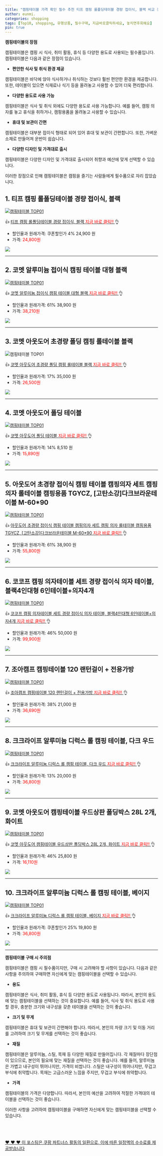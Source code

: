 ```yaml
---
title: "캠핑테이블 가격 확인 필수 추천 티프 캠핑 롤폴딩테이블 경량 접이식, 블랙 비교 장점 구매가이드"
author: eunmi.
categories: shopping
tags: [Top10, shopping, 유행상품, 필수구매, 지금바로클릭하세요, 놓치면후회해요]
pin: true
---
```

**캠핑테이블의 장점**

캠핑테이블은 캠핑 시 식사, 취미 활동, 휴식 등 다양한 용도로 사용되는 필수품입니다. 캠핑테이블은 다음과 같은 장점이 있습니다.

* **편안한 식사 및 취식 환경 제공**

캠핑테이블은 바닥에 앉아 식사하거나 취식하는 것보다 훨씬 편안한 환경을 제공합니다. 또한, 테이블이 있으면 식재료나 식기 등을 올려놓고 사용할 수 있어 더욱 편리합니다.

* **다양한 용도로 사용 가능**

캠핑테이블은 식사 및 취식 외에도 다양한 용도로 사용 가능합니다. 예를 들어, 캠핑 의자를 놓고 휴식을 취하거나, 캠핑용품을 올려놓고 사용할 수 있습니다.

* **휴대 및 보관이 간편**

캠핑테이블은 대부분 접이식 형태로 되어 있어 휴대 및 보관이 간편합니다. 또한, 가벼운 소재로 만들어져 운반이 쉽습니다.

* **다양한 디자인 및 가격대로 출시**

캠핑테이블은 다양한 디자인 및 가격대로 출시되어 취향과 예산에 맞게 선택할 수 있습니다.

이러한 장점으로 인해 캠핑테이블은 캠핑을 즐기는 사람들에게 필수품으로 자리 잡았습니다.

   

## 1. 티프 캠핑 롤폴딩테이블 경량 접이식, 블랙

[![캠핑테이블 TOP01](https://thumbnail6.coupangcdn.com/thumbnails/remote/230x230ex/image/vendor_inventory/06b3/d7fffd654a268a8e8239a2548c8989d3eabfe34e8e416382542c51edf999.jpg)](https://link.coupang.com/re/AFFSDP?lptag=AF3617701&subid=GithubCoopas&pageKey=7460635012&traceid=V0-153&itemId=19445234486&vendorItemId=86556153820)


👍 [티프 캠핑 롤폴딩테이블 경량 접이식, 블랙 <font color=red> 지금 바로 클릭!! </font> ](https://link.coupang.com/re/AFFSDP?lptag=AF3617701&subid=GithubCoopas&pageKey=7460635012&traceid=V0-153&itemId=19445234486&vendorItemId=86556153820) 👌 


- 할인율과 원래가격: 쿠폰할인가 4%  24,900   원
- 가격: <span style='color:red'>24,800원</span>

[![](/discount_price.png)](https://link.coupang.com/re/AFFSDP?lptag=AF3617701&subid=GithubCoopas&pageKey=7460635012&traceid=V0-153&itemId=19445234486&vendorItemId=86556153820)

---


   

## 2. 코멧 알루미늄 접이식 캠핑 테이블 대형 블랙

[![캠핑테이블 TOP01](https://thumbnail8.coupangcdn.com/thumbnails/remote/230x230ex/image/retail/images/261057182673042-e8489937-3581-46f7-9459-852b7ff18b33.jpg)](https://link.coupang.com/re/AFFSDP?lptag=AF3617701&subid=GithubCoopas&pageKey=4702806339&traceid=V0-153&itemId=5925353228&vendorItemId=73223372600)


👍 [코멧 알루미늄 접이식 캠핑 테이블 대형 블랙 <font color=red> 지금 바로 클릭!! </font> ](https://link.coupang.com/re/AFFSDP?lptag=AF3617701&subid=GithubCoopas&pageKey=4702806339&traceid=V0-153&itemId=5925353228&vendorItemId=73223372600) 👌 


- 할인율과 원래가격: 61%  38,900   원
- 가격: <span style='color:red'>38,210원</span>

[![](/discount_price.png)](https://link.coupang.com/re/AFFSDP?lptag=AF3617701&subid=GithubCoopas&pageKey=4702806339&traceid=V0-153&itemId=5925353228&vendorItemId=73223372600)

---


   

## 3. 코멧 아웃도어 초경량 폴딩 캠핑 롤테이블 블랙

![캠핑테이블 TOP01](https://thumbnail10.coupangcdn.com/thumbnails/remote/230x230ex/image/retail/images/6430670148763970-3906d8c3-a6a1-473f-95ba-764d84f441f7.JPG)


👍 [코멧 아웃도어 초경량 폴딩 캠핑 롤테이블 블랙 <font color=red> 지금 바로 클릭!! </font> ](https://link.coupang.com/re/AFFSDP?lptag=AF3617701&subid=GithubCoopas&pageKey=6699696760&traceid=V0-153&itemId=15513695681&vendorItemId=82732986782) 👌 


- 할인율과 원래가격: 17%  35,000   원
- 가격: <span style='color:red'>26,500원</span>

[![](/discount_price.png)](https://link.coupang.com/re/AFFSDP?lptag=AF3617701&subid=GithubCoopas&pageKey=6699696760&traceid=V0-153&itemId=15513695681&vendorItemId=82732986782)

---


   

## 4. 코멧 아웃도어 폴딩 테이블

[![캠핑테이블 TOP01](https://thumbnail8.coupangcdn.com/thumbnails/remote/230x230ex/image/retail/images/2869897394689160-68cbbac4-bb59-4930-9508-da3ead0db0f3.png)](https://link.coupang.com/re/AFFSDP?lptag=AF3617701&subid=GithubCoopas&pageKey=4521683474&traceid=V0-153&itemId=5452295268&vendorItemId=72752118944)


👍 [코멧 아웃도어 폴딩 테이블 <font color=red> 지금 바로 클릭!! </font> ](https://link.coupang.com/re/AFFSDP?lptag=AF3617701&subid=GithubCoopas&pageKey=4521683474&traceid=V0-153&itemId=5452295268&vendorItemId=72752118944) 👌 


- 할인율과 원래가격: 14%  8,510   원
- 가격: <span style='color:red'>15,890원</span>

[![](/discount_price.png)](https://link.coupang.com/re/AFFSDP?lptag=AF3617701&subid=GithubCoopas&pageKey=4521683474&traceid=V0-153&itemId=5452295268&vendorItemId=72752118944)

---


   

## 5. 아웃도어 초경량 접이식 캠핑 테이블 캠핑의자 세트 캠핑 의자 롤테이블 캠핑용품 TGYCZ, [고탄소강]다크브라운테이블 M-60*90

[![캠핑테이블 TOP01](https://thumbnail8.coupangcdn.com/thumbnails/remote/230x230ex/image/vendor_inventory/42a2/e0fbeed68a4e83c3d08305dd20cb5ebc49f6c6f46d5aad65a49a786a545b.jpg)](https://link.coupang.com/re/AFFSDP?lptag=AF3617701&subid=GithubCoopas&pageKey=7400595898&traceid=V0-153&itemId=19154294869&vendorItemId=86266623113)


👍 [아웃도어 초경량 접이식 캠핑 테이블 캠핑의자 세트 캠핑 의자 롤테이블 캠핑용품 TGYCZ, [고탄소강]다크브라운테이블 M-60*90 <font color=red> 지금 바로 클릭!! </font> ](https://link.coupang.com/re/AFFSDP?lptag=AF3617701&subid=GithubCoopas&pageKey=7400595898&traceid=V0-153&itemId=19154294869&vendorItemId=86266623113) 👌 


- 할인율과 원래가격: 61%  38,900   원
- 가격: <span style='color:red'>55,800원</span>

[![](/discount_price.png)](https://link.coupang.com/re/AFFSDP?lptag=AF3617701&subid=GithubCoopas&pageKey=7400595898&traceid=V0-153&itemId=19154294869&vendorItemId=86266623113)

---


   

## 6. 코코프 캠핑 의자테이블 세트 경량 접이식 의자 테이블, 블랙4인대형 6인테이블+의자4개

[![캠핑테이블 TOP01](https://thumbnail7.coupangcdn.com/thumbnails/remote/230x230ex/image/vendor_inventory/9834/0e0e675eee2ade8f0a1ab5b0aadf5c5f9b0f1bf7f4274644345e4306a990.jpg)](https://link.coupang.com/re/AFFSDP?lptag=AF3617701&subid=GithubCoopas&pageKey=6681193943&traceid=V0-153&itemId=15407040091&vendorItemId=82627386590)


👍 [코코프 캠핑 의자테이블 세트 경량 접이식 의자 테이블, 블랙4인대형 6인테이블+의자4개 <font color=red> 지금 바로 클릭!! </font> ](https://link.coupang.com/re/AFFSDP?lptag=AF3617701&subid=GithubCoopas&pageKey=6681193943&traceid=V0-153&itemId=15407040091&vendorItemId=82627386590) 👌 


- 할인율과 원래가격: 46%  50,000   원
- 가격: <span style='color:red'>99,900원</span>

[![](/discount_price.png)](https://link.coupang.com/re/AFFSDP?lptag=AF3617701&subid=GithubCoopas&pageKey=6681193943&traceid=V0-153&itemId=15407040091&vendorItemId=82627386590)

---


   

## 7. 조아캠프 캠핑테이블 120 랜턴걸이 + 전용가방

[![캠핑테이블 TOP01](https://thumbnail6.coupangcdn.com/thumbnails/remote/230x230ex/image/retail/images/341830275276084-2cd7efc8-3010-46c5-85d1-c108638e83ff.png)](https://link.coupang.com/re/AFFSDP?lptag=AF3617701&subid=GithubCoopas&pageKey=37366749&traceid=V0-153&itemId=137611691&vendorItemId=3295704117)


👍 [조아캠프 캠핑테이블 120 랜턴걸이 + 전용가방 <font color=red> 지금 바로 클릭!! </font> ](https://link.coupang.com/re/AFFSDP?lptag=AF3617701&subid=GithubCoopas&pageKey=37366749&traceid=V0-153&itemId=137611691&vendorItemId=3295704117) 👌 


- 할인율과 원래가격: 38%  21,000   원
- 가격: <span style='color:red'>36,690원</span>

[![](/discount_price.png)](https://link.coupang.com/re/AFFSDP?lptag=AF3617701&subid=GithubCoopas&pageKey=37366749&traceid=V0-153&itemId=137611691&vendorItemId=3295704117)

---


   

## 8. 크크라이프 알루미늄 디럭스 롤 캠핑 테이블, 다크 우드

[![캠핑테이블 TOP01](https://thumbnail10.coupangcdn.com/thumbnails/remote/230x230ex/image/vendor_inventory/7a2e/8398e84b6c2b0a934ca1142ef95699bd736f2ea7e7d292f7397128ae9b22.jpg)](https://link.coupang.com/re/AFFSDP?lptag=AF3617701&subid=GithubCoopas&pageKey=7561635808&traceid=V0-153&itemId=19922767422&vendorItemId=87022801722)


👍 [크크라이프 알루미늄 디럭스 롤 캠핑 테이블, 다크 우드 <font color=red> 지금 바로 클릭!! </font> ](https://link.coupang.com/re/AFFSDP?lptag=AF3617701&subid=GithubCoopas&pageKey=7561635808&traceid=V0-153&itemId=19922767422&vendorItemId=87022801722) 👌 


- 할인율과 원래가격: 13%  20,000   원
- 가격: <span style='color:red'>36,800원</span>

[![](/discount_price.png)](https://link.coupang.com/re/AFFSDP?lptag=AF3617701&subid=GithubCoopas&pageKey=7561635808&traceid=V0-153&itemId=19922767422&vendorItemId=87022801722)

---


   

## 9. 코멧 아웃도어 캠핑테이블 우드상판 폴딩박스 28L 2개, 화이트

[![캠핑테이블 TOP01](https://thumbnail8.coupangcdn.com/thumbnails/remote/230x230ex/image/retail/images/4751852200810942-375b3053-b055-4084-9a58-0579716c9174.png)](https://link.coupang.com/re/AFFSDP?lptag=AF3617701&subid=GithubCoopas&pageKey=7547061271&traceid=V0-153&itemId=19852550260&vendorItemId=86953707126)


👍 [코멧 아웃도어 캠핑테이블 우드상판 폴딩박스 28L 2개, 화이트 <font color=red> 지금 바로 클릭!! </font> ](https://link.coupang.com/re/AFFSDP?lptag=AF3617701&subid=GithubCoopas&pageKey=7547061271&traceid=V0-153&itemId=19852550260&vendorItemId=86953707126) 👌 


- 할인율과 원래가격: 46%  25,800   원
- 가격: <span style='color:red'>16,110원</span>

[![](/discount_price.png)](https://link.coupang.com/re/AFFSDP?lptag=AF3617701&subid=GithubCoopas&pageKey=7547061271&traceid=V0-153&itemId=19852550260&vendorItemId=86953707126)

---


   

## 10. 크크라이프 알루미늄 디럭스 롤 캠핑 테이블, 베이지

[![캠핑테이블 TOP01](https://thumbnail10.coupangcdn.com/thumbnails/remote/230x230ex/image/vendor_inventory/e9ec/82bc92f0dc98b7121d300027e0569d66653df9d7908e422cdd88cea1c2ee.png)](https://link.coupang.com/re/AFFSDP?lptag=AF3617701&subid=GithubCoopas&pageKey=7561635808&traceid=V0-153&itemId=19922767407&vendorItemId=87022801716)


👍 [크크라이프 알루미늄 디럭스 롤 캠핑 테이블, 베이지 <font color=red> 지금 바로 클릭!! </font> ](https://link.coupang.com/re/AFFSDP?lptag=AF3617701&subid=GithubCoopas&pageKey=7561635808&traceid=V0-153&itemId=19922767407&vendorItemId=87022801716) 👌 


- 할인율과 원래가격: 쿠폰할인가 25%  19,800   원
- 가격: <span style='color:red'>36,800원</span>

[![](/discount_price.png)](https://link.coupang.com/re/AFFSDP?lptag=AF3617701&subid=GithubCoopas&pageKey=7561635808&traceid=V0-153&itemId=19922767407&vendorItemId=87022801716)

---
**캠핑테이블 구매 시 주의점**

캠핑테이블은 캠핑 시 필수품이지만, 구매 시 고려해야 할 사항이 있습니다. 다음과 같은 사항을 주의하여 구매하면 자신에게 맞는 캠핑테이블을 선택할 수 있습니다.

* **용도**

캠핑테이블은 식사, 취미 활동, 휴식 등 다양한 용도로 사용됩니다. 따라서, 본인의 용도에 맞는 캠핑테이블을 선택하는 것이 중요합니다. 예를 들어, 식사 및 취식 용도로 사용할 경우, 충분한 크기와 내구성을 갖춘 테이블을 선택하는 것이 좋습니다.

* **크기 및 무게**

캠핑테이블은 휴대 및 보관이 간편해야 합니다. 따라서, 본인의 차량 크기 및 이동 거리를 고려하여 크기 및 무게를 선택하는 것이 좋습니다.

* **재질**

캠핑테이블은 알루미늄, 스틸, 목재 등 다양한 재질로 만들어집니다. 각 재질마다 장단점이 있으므로, 본인의 필요에 맞는 재질을 선택하는 것이 좋습니다. 예를 들어, 알루미늄은 가볍고 내구성이 뛰어나지만, 가격이 비쌉니다. 스틸은 내구성이 뛰어나지만, 무겁고 부식에 취약합니다. 목재는 고급스러운 느낌을 주지만, 무겁고 부식에 취약합니다.

* **가격**

캠핑테이블의 가격은 다양합니다. 따라서, 본인의 예산을 고려하여 적절한 가격대의 테이블을 선택하는 것이 좋습니다.

이러한 사항을 고려하여 캠핑테이블을 구매하면 자신에게 맞는 캠핑테이블을 선택할 수 있습니다.<br><br><br><br><br> [ ❤ ❤ ❤ 이 포스팅은 쿠팡 파트너스 활동의 일환으로, 이에 따른 일정액의 수수료를 제공받습니다](https://link.coupang.com/a/bcEFyh)